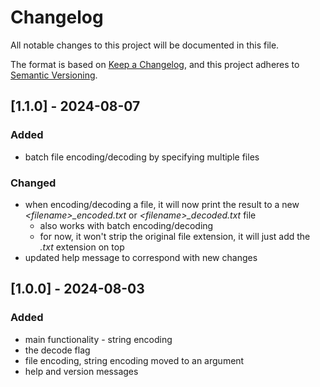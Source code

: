 # Changelog

All notable changes to this project will be documented in this file.

The format is based on [Keep a Changelog](https://keepachangelog.com/en/1.1.0/),
and this project adheres to [Semantic Versioning](https://semver.org/spec/v2.0.0.html).

## [1.1.0] - 2024-08-07

### Added

- batch file encoding/decoding by specifying multiple files

### Changed

- when encoding/decoding a file, it will now print the result to a new _\<filename\>\_encoded.txt_ or _\<filename\>\_decoded.txt_ file
  - also works with batch encoding/decoding
  - for now, it won't strip the original file extension, it will just add the _.txt_ extension on top
- updated help message to correspond with new changes

## [1.0.0] - 2024-08-03

### Added

- main functionality - string encoding
- the decode flag
- file encoding, string encoding moved to an argument
- help and version messages
